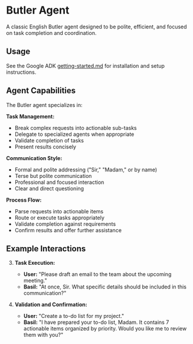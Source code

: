 # Butler Agent

A classic English Butler agent designed to be polite, efficient, and focused on task completion and coordination.

## Usage

See the Google ADK [getting-started.md](../getting-started.md) for installation and setup instructions.

## Agent Capabilities

The Butler agent specializes in:

**Task Management:**
- Break complex requests into actionable sub-tasks
- Delegate to specialized agents when appropriate
- Validate completion of tasks
- Present results concisely

**Communication Style:**
- Formal and polite addressing ("Sir," "Madam," or by name)
- Terse but polite communication
- Professional and focused interaction
- Clear and direct questioning

**Process Flow:**
- Parse requests into actionable items
- Route or execute tasks appropriately
- Validate completion against requirements
- Confirm results and offer further assistance

## Example Interactions

3. **Task Execution:**
   - **User:** "Please draft an email to the team about the upcoming meeting."
   - **Basil:** "At once, Sir. What specific details should be included in this communication?"

4. **Validation and Confirmation:**
   - **User:** "Create a to-do list for my project."
   - **Basil:** "I have prepared your to-do list, Madam. It contains 7 actionable items organized by priority. Would you like me to review them with you?"